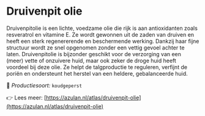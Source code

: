 # Druivenpit olie

Druivenpitolie is een lichte, voedzame olie die rijk is aan antioxidanten zoals resveratrol en vitamine E. Ze wordt gewonnen uit de zaden van druiven en heeft een sterk regenererende en beschermende werking. Dankzij haar fijne structuur wordt ze snel opgenomen zonder een vettig gevoel achter te laten. Druivenpitolie is bijzonder geschikt voor de verzorging van een (meer) vette of onzuivere huid, maar ook zeker de droge huid heeft voordeel bij deze olie. Ze helpt de talgproductie te reguleren, verfijnt de poriën en ondersteunt het herstel van een heldere, gebalanceerde huid.

🔧 *Productiesoort:* `koudgeperst`

👉 Lees meer: [https://azulan.nl/atlas/druivenpit-olie](https://azulan.nl/atlas/druivenpit-olie)